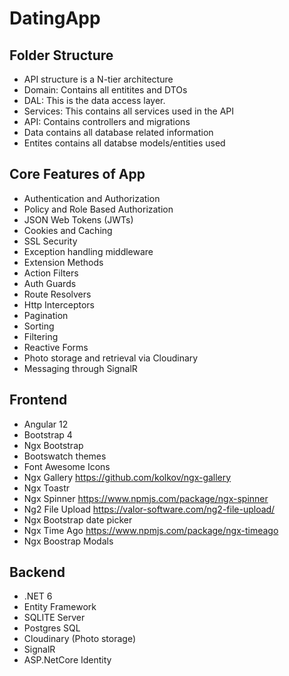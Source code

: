 # DatingApp

## Folder Structure

- API structure is a N-tier architecture
- Domain: Contains all entitites and DTOs
- DAL: This is the data access layer.
- Services: This contains all services used in the API
- API: Contains controllers and migrations
- Data contains all database related information
- Entites contains all databse models/entities used

## Core Features of App

- Authentication and Authorization
- Policy and Role Based Authorization
- JSON Web Tokens (JWTs)
- Cookies and Caching
- SSL Security
- Exception handling middleware
- Extension Methods
- Action Filters
- Auth Guards
- Route Resolvers
- Http Interceptors
- Pagination
- Sorting
- Filtering
- Reactive Forms
- Photo storage and retrieval via Cloudinary
- Messaging through SignalR

## Frontend

- Angular 12
- Bootstrap 4
- Ngx Bootstrap
- Bootswatch themes
- Font Awesome Icons
- Ngx Gallery <https://github.com/kolkov/ngx-gallery>
- Ngx Toastr
- Ngx Spinner <https://www.npmjs.com/package/ngx-spinner>
- Ng2 File Upload <https://valor-software.com/ng2-file-upload/>
- Ngx Bootstrap date picker
- Ngx Time Ago <https://www.npmjs.com/package/ngx-timeago>
- Ngx Boostrap Modals

## Backend

- .NET 6
- Entity Framework
- SQLITE Server
- Postgres SQL
- Cloudinary (Photo storage)
- SignalR
- ASP.NetCore Identity
